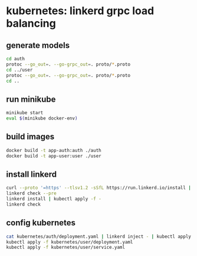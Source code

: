# kubernetes: linkerd grpc load balancing

## generate models

```bash
cd auth
protoc --go_out=. --go-grpc_out=. proto/*.proto
cd ../user
protoc --go_out=. --go-grpc_out=. proto/*.proto
cd ..
```

## run minikube

```bash
minikube start
eval $(minikube docker-env)
```

## build images

```bash
docker build -t app-auth:auth ./auth
docker build -t app-user:user ./user
```

## install linkerd

```bash
curl --proto '=https' --tlsv1.2 -sSfL https://run.linkerd.io/install | sh
linkerd check --pre
linkerd install | kubectl apply -f -
linkerd check
```

## config kubernetes

```bash
cat kubernetes/auth/deployment.yaml | linkerd inject - | kubectl apply -f -
kubectl apply -f kubernetes/user/deployment.yaml
kubectl apply -f kubernetes/user/service.yaml
```
